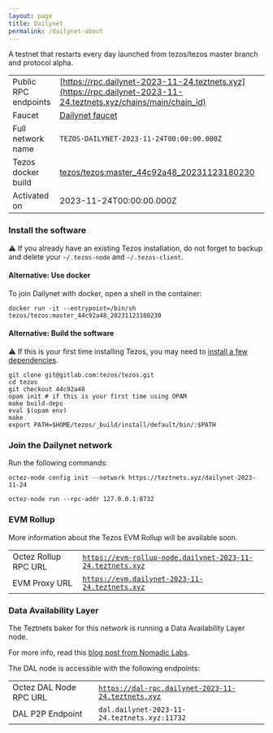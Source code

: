 ```yaml
---
layout: page
title: Dailynet
permalink: /dailynet-about
---
```


A testnet that restarts every day launched from tezos/tezos master branch and protocol alpha.

| | |
|-------|---------------------|
| Public RPC endpoints | [https://rpc.dailynet-2023-11-24.teztnets.xyz](https://rpc.dailynet-2023-11-24.teztnets.xyz/chains/main/chain_id)<br/> |
| Faucet | [Dailynet faucet](https://faucet.dailynet-2023-11-24.teztnets.xyz) |
| Full network name | `TEZOS-DAILYNET-2023-11-24T00:00:00.000Z` |
| Tezos docker build | [tezos/tezos:master_44c92a48_20231123180230](https://hub.docker.com/r/tezos/tezos/tags?page=1&ordering=last_updated&name=master_44c92a48_20231123180230) |
| Activated on | 2023-11-24T00:00:00.000Z |





### Install the software

⚠️  If you already have an existing Tezos installation, do not forget to backup and delete your `~/.tezos-node` and `~/.tezos-client`.



#### Alternative: Use docker

To join Dailynet with docker, open a shell in the container:

```
docker run -it --entrypoint=/bin/sh tezos/tezos:master_44c92a48_20231123180230
```

#### Alternative: Build the software

⚠️  If this is your first time installing Tezos, you may need to [install a few dependencies](https://tezos.gitlab.io/introduction/howtoget.html#setting-up-the-development-environment-from-scratch).

```
git clone git@gitlab.com:tezos/tezos.git
cd tezos
git checkout 44c92a48
opam init # if this is your first time using OPAM
make build-deps
eval $(opam env)
make
export PATH=$HOME/tezos/_build/install/default/bin/:$PATH
```

### Join the Dailynet network

Run the following commands:

```
octez-node config init --network https://teztnets.xyz/dailynet-2023-11-24

octez-node run --rpc-addr 127.0.0.1:8732
```


### EVM Rollup

More information about the Tezos EVM Rollup will be available soon.

| | |
|-------|---------------------|
| Octez Rollup RPC URL | [`https://evm-rollup-node.dailynet-2023-11-24.teztnets.xyz`](https://evm-rollup-node.dailynet-2023-11-24.teztnets.xyz/global/block/head) |
| EVM Proxy URL | [`https://evm.dailynet-2023-11-24.teztnets.xyz`](https://evm.dailynet-2023-11-24.teztnets.xyz) |




### Data Availability Layer

The Teztnets baker for this network is running a Data Availability Layer node.

For more info, read this [blog post from Nomadic Labs](https://research-development.nomadic-labs.com/data-availability-layer-tezos.html).

The DAL node is accessible with the following endpoints:

| | |
|-------|---------------------|
| Octez DAL Node RPC URL | [`https://dal-rpc.dailynet-2023-11-24.teztnets.xyz`](https://dal-rpc.dailynet-2023-11-24.teztnets.xyz) |
| DAL P2P Endpoint | `dal.dailynet-2023-11-24.teztnets.xyz:11732` |




